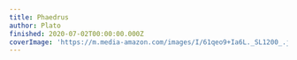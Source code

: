 ```yaml
---
title: Phaedrus
author: Plato
finished: 2020-07-02T00:00:00.000Z
coverImage: 'https://m.media-amazon.com/images/I/61qeo9+Ia6L._SL1200_.jpg'
---
```

